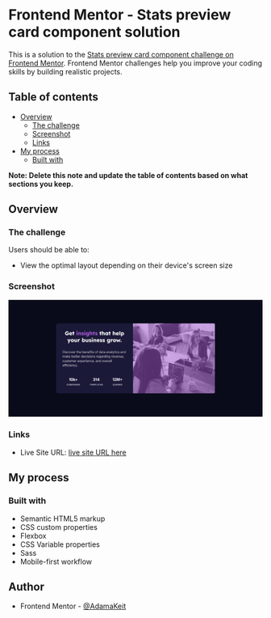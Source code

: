 # Frontend Mentor - Stats preview card component solution

This is a solution to the [Stats preview card component challenge on Frontend Mentor](https://www.frontendmentor.io/challenges/stats-preview-card-component-8JqbgoU62). Frontend Mentor challenges help you improve your coding skills by building realistic projects.

## Table of contents

- [Overview](#overview)
  - [The challenge](#the-challenge)
  - [Screenshot](#screenshot)
  - [Links](#links)
- [My process](#my-process)
  - [Built with](#built-with)

**Note: Delete this note and update the table of contents based on what sections you keep.**

## Overview

### The challenge

Users should be able to:

- View the optimal layout depending on their device's screen size

### Screenshot

![](./Screenshot.png)

### Links

- Live Site URL: [live site URL here](https://your-live-site-url.com)

## My process

### Built with

- Semantic HTML5 markup
- CSS custom properties
- Flexbox
- CSS Variable properties
- Sass
- Mobile-first workflow

## Author

- Frontend Mentor - [@AdamaKeit](https://www.frontendmentor.io/profile/yourusername)

